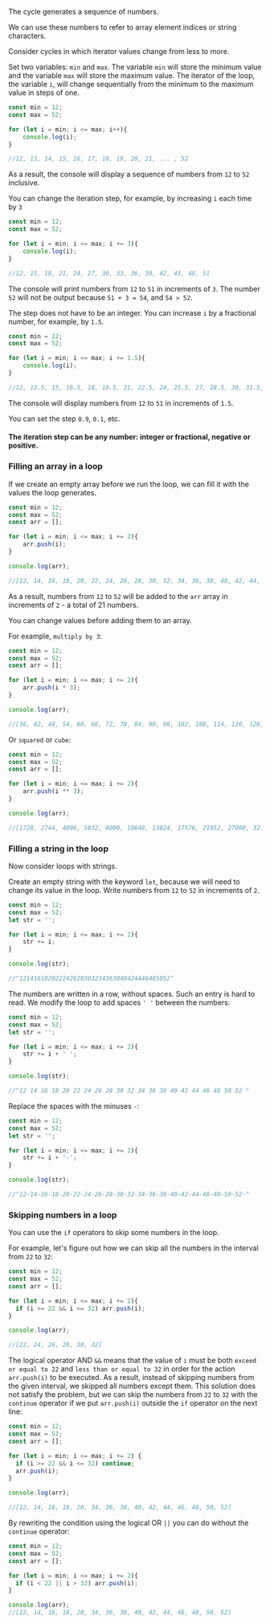 
The cycle generates a sequence of numbers. 

We can use these numbers to refer to array element indices or string characters.

Consider cycles in which iterator values change from less to more.

Set two variables: `min` and `max`. The variable `min` will store the minimum value and the variable `max` will store the maximum value. 
The iterator of the loop, the variable `i`, will change sequentially from the minimum to the maximum value in steps of one.

```javascript
const min = 12;
const max = 52;

for (let i = min; i <= max; i++){
    console.log(i);
}

//12, 13, 14, 15, 16, 17, 18, 19, 20, 21, ... , 52
```
As a result, the console will display a sequence of numbers from `12` to `52` inclusive.

You can change the iteration step, for example, by increasing `i` each time by `3`

```javascript
const min = 12;
const max = 52;

for (let i = min; i <= max; i += 3){
    console.log(i);
}

//12, 15, 18, 21, 24, 27, 30, 33, 36, 39, 42, 45, 48, 51
```
The console will print numbers from `12` to `51` in increments of `3`. 
The number `52` will not be output because `51 + 3 = 54`, and `54 > 52`.

The step does not have to be an integer. You can increase `i` by a fractional number, for example, by `1.5`.

```javascript
const min = 12;
const max = 52;

for (let i = min; i <= max; i += 1.5){
    console.log(i);
}

//12, 13.5, 15, 16.5, 18, 19.5, 21, 22.5, 24, 25.5, 27, 28.5, 30, 31.5, 33, 34.5, 36, 37.5, 39, 40.5, 42, 43.5, 45, 46.5, 48, 49.5, 51
```
The console will display numbers from `12` to `51` in increments of `1.5`.

You can set the step `0.9`, `0.1`, etc.

#### The iteration step can be any number: integer or fractional, negative or positive.

### Filling an array in a loop
If we create an empty array before we run the loop, we can fill it with the values the loop generates.

```javascript
const min = 12;
const max = 52;
const arr = [];

for (let i = min; i <= max; i += 2){
    arr.push(i);
}

console.log(arr);

//[12, 14, 16, 18, 20, 22, 24, 26, 28, 30, 32, 34, 36, 38, 40, 42, 44, 46, 48, 50, 52]
```
As a result, numbers from `12` to `52` will be added to the `arr` array in increments of `2` - a total of 21 numbers. 

You can change values before adding them to an array. 

For example, `multiply by 3`:

```javascript
const min = 12;
const max = 52;
const arr = [];

for (let i = min; i <= max; i += 2){
    arr.push(i * 3);
}

console.log(arr);

//[36, 42, 48, 54, 60, 66, 72, 78, 84, 90, 96, 102, 108, 114, 120, 126, 132, 138, 144, 150, 156]
```

Or `squared` or `cube`:

```javascript
const min = 12;
const max = 52;
const arr = [];

for (let i = min; i <= max; i += 2){
    arr.push(i ** 3);
}

console.log(arr);

//[1728, 2744, 4096, 5832, 8000, 10648, 13824, 17576, 21952, 27000, 32768, 39304, 46656, 54872, 64000, 74088, 85184, 97336, 110592, 125000, 140608]
```
### Filling a string in the loop

Now consider loops with strings. 

Create an empty string with the keyword `let`, because we will need to change its value in the loop.
Write numbers from `12` to `52` in increments of `2`.

```javascript
const min = 12;
const max = 52;
let str = '';

for (let i = min; i <= max; i += 2){
    str += i;
}

console.log(str);

//"121416182022242628303234363840424446485052"
```
The numbers are written in a row, without spaces. Such an entry is hard to read.
We modify the loop to add spaces `' '` between the numbers:

```javascript
const min = 12;
const max = 52;
let str = '';

for (let i = min; i <= max; i += 2){
    str += i + ' ';
}

console.log(str);

//"12 14 16 18 20 22 24 26 28 30 32 34 36 38 40 42 44 46 48 50 52 "
```
Replace the spaces with the minuses `-`:
```javascript
const min = 12;
const max = 52;
let str = '';

for (let i = min; i <= max; i += 2){
    str += i + '-';
}

console.log(str);

//"12-14-16-18-20-22-24-26-28-30-32-34-36-38-40-42-44-46-48-50-52-"
``` 
### Skipping numbers in a loop
You can use the `if` operators to skip some numbers in the loop.

For example, let's figure out how we can skip all the numbers in the interval from `22` to `32`:
```javascript
const min = 12;
const max = 52;
const arr = [];

for (let i = min; i <= max; i += 2){
  if (i >= 22 && i <= 32) arr.push(i);
}

console.log(arr);

//[22, 24, 26, 28, 30, 32]
```
The logical operator AND `&&` means that the value of `i` must be both `exceed or equal to 22` and `less than or equal to 32` in order for the action `arr.push(i)` to be executed.
As a result, instead of skipping numbers from the given interval, we skipped all numbers except them.
This solution does not satisfy the problem, but we can skip the numbers from `22` to `32` with the `continue` operator if we put `arr.push(i)` outside the `if` operator on the next line:

```javascript
const min = 12;
const max = 52;
const arr = [];

for (let i = min; i <= max; i += 2) {
  if (i >= 22 && i <= 32) continue;
  arr.push(i);
}

console.log(arr);

//[12, 14, 16, 18, 20, 34, 36, 38, 40, 42, 44, 46, 48, 50, 52]
```
By rewriting the condition using the logical OR `||` you can do without the `continue` operator:

```javascript
const min = 12;
const max = 52;
const arr = [];

for (let i = min; i <= max; i += 2){
  if (i < 22 || i > 32) arr.push(i);
}

console.log(arr);
//[12, 14, 16, 18, 20, 34, 36, 38, 40, 42, 44, 46, 48, 50, 52]
```
